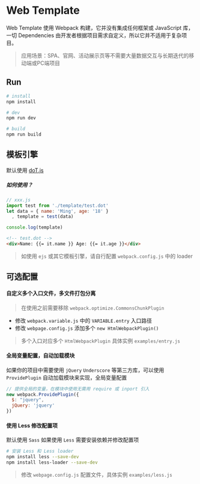 # Web Template

Web Template 使用 Webpack 构建，它并没有集成任何框架或 JavaScript 库，一切 Dependencies 由开发者根据项目需求自定义，所以它并不适用于复杂项目。

> 应用场景：SPA、官网、活动展示页等不需要大量数据交互与长期迭代的移动端或PC端项目

## Run

```bash
# install
npm install

# dev
npm run dev

# build
npm run build
```

## 模板引擎

默认使用 [doT.js](http://olado.github.io/doT/)

##### 如何使用？

```javascript
// xxx.js
import test from './template/test.dot'
let data = { name: 'Ming', age: '18' }
  , template = test(data)

console.log(template)
```
```html
<!-- test.dot -->
<div>Name: {{= it.name }} Age: {{= it.age }}</div>
```

> 如使用 `ejs` 或其它模板引擎，请自行配置 `webpack.config.js` 中的 loader

## 可选配置

#### 自定义多个入口文件，多文件打包分离

> 在使用之前需要移除 `webpack.optimize.CommonsChunkPlugin`

- 修改 `webpack.variable.js` 中的 `VARIABLE.entry` 入口路径
- 修改 `webpage.config.js` 添加多个 `new HtmlWebpackPlugin()`

> 多个入口对应多个 `HtmlWebpackPlugin` 具体实例 `examples/entry.js`

#### 全局变量配置，自动加载模块

如果你的项目中需要使用 `jQuery` `Underscore` 等第三方库，可以使用 `ProvidePlugin` 自动加载模块来实现，全局变量配置

```javascript
// 提供全局的变量，在模块中使用无需用 require 或 inport 引入
new webpack.ProvidePlugin({
  $: "jquery",
  jQuery: 'jquery'
})
```

#### 使用 Less 修改配置项

默认使用 `Sass` 如果使用 `Less` 需要安装依赖并修改配置项

```bash
# 安装 Less 和 Less loader
npm install less --save-dev
npm install less-loader --save-dev
```

> 修改 `webpage.config.js` 配置文件，具体实例 `examples/less.js`
